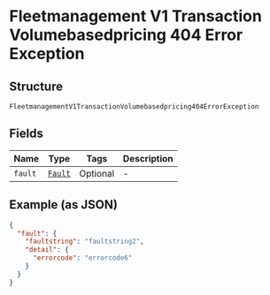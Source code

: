 
# Fleetmanagement V1 Transaction Volumebasedpricing 404 Error Exception

## Structure

`FleetmanagementV1TransactionVolumebasedpricing404ErrorException`

## Fields

| Name | Type | Tags | Description |
|  --- | --- | --- | --- |
| `fault` | [`Fault`](../../doc/models/fault.md) | Optional | - |

## Example (as JSON)

```json
{
  "fault": {
    "faultstring": "faultstring2",
    "detail": {
      "errorcode": "errorcode6"
    }
  }
}
```

